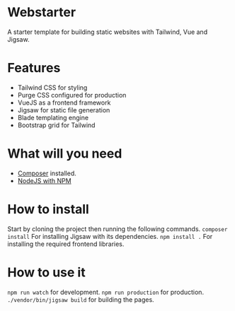 # Webstarter
A starter template for building static websites with Tailwind, Vue and Jigsaw.

# Features
- Tailwind CSS for styling
- Purge CSS configured for production
- VueJS as a frontend framework
- Jigsaw for static file generation
- Blade templating engine
- Bootstrap grid for Tailwind

# What will you need
- [Composer](https://www.getcomposer.org/) installed.
- [NodeJS with NPM](https://nodejs.org/en/)

# How to install
Start by cloning the project then running the following commands.
``` composer install ```
For installing Jigsaw with its dependencies. 
``` npm install . ```
For installing the required frontend libraries.

# How to use it
``` npm run watch ``` for development.
``` npm run production ``` for production.
``` ./vendor/bin/jigsaw build ``` for building the pages.
